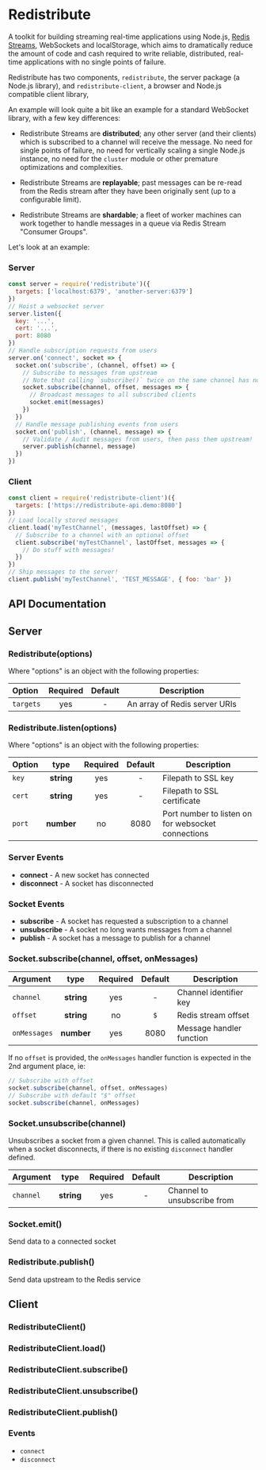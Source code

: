 # Redistribute

A toolkit for building streaming real-time applications using Node.js, [Redis Streams](https://redis.io/topics/streams-intro), WebSockets and localStorage, which aims to dramatically reduce the amount of code and cash required to write reliable, distributed, real-time applications with no single points of failure.

Redistribute has two components, `redistribute`, the server package (a Node.js library), and `redistribute-client`, a browser and Node.js compatible client library,

An example will look quite a bit like an example for a standard WebSocket library, with a few key differences:

- Redistribute Streams are **distributed**; any other server (and their clients) which is subscribed to a channel will receive the message. No need for single points of failure, no need for vertically scaling a single Node.js instance, no need for the `cluster` module or other premature optimizations and complexities.

- Redistribute Streams are **replayable**; past messages can be re-read from the Redis stream after they have been originally sent (up to a configurable limit).

- Redistribute Streams are **shardable**; a fleet of worker machines can work together to handle messages in a queue via Redis Stream "Consumer Groups".

Let's look at an example:

### Server

```js
const server = require('redistribute')({
  targets: ['localhost:6379', 'another-server:6379']
})
// Hoist a websocket server
server.listen({
  key: '...',
  cert: '...',
  port: 8080
})
// Handle subscription requests from users
server.on('connect', socket => {
  socket.on('subscribe', (channel, offset) => {
    // Subscribe to messages from upstream
    // Note that calling `subscribe()` twice on the same channel has no effect
    socket.subscribe(channel, offset, messages => {
      // Broadcast messages to all subscribed clients
      socket.emit(messages)
    })
  })
  // Handle message publishing events from users
  socket.on('publish', (channel, message) => {
    // Validate / Audit messages from users, then pass them upstream!
    server.publish(channel, message)
  })
})
```

### Client

```js
const client = require('redistribute-client')({
  targets: ['https://redistribute-api.demo:8080']
})
// Load locally stored messages
client.load('myTestChannel', (messages, lastOffset) => {
  // Subscribe to a channel with an optional offset
  client.subscribe('myTestChannel', lastOffset, messages => {
    // Do stuff with messages!
  })
})
// Ship messages to the server!
client.publish('myTestChannel', 'TEST_MESSAGE', { foo: 'bar' })
```

## API Documentation

## Server

### Redistribute(options)

Where "options" is an object with the following properties:

| Option    | Required | Default | Description                   |
| :-------- | :------: | :-----: | ----------------------------- |
| `targets` |   yes    |    -    | An array of Redis server URIs |

### Redistribute.listen(options)

Where "options" is an object with the following properties:

| Option |    type    | Required | Default | Description                                        |
| :----- | :--------: | :------: | :-----: | -------------------------------------------------- |
| `key`  | **string** |   yes    |    -    | Filepath to SSL key                                |
| `cert` | **string** |   yes    |    -    | Filepath to SSL certificate                        |
| `port` | **number** |    no    |  8080   | Port number to listen on for websocket connections |

### Server Events

- **connect** - A new socket has connected
- **disconnect** - A socket has disconnected

### Socket Events

- **subscribe** - A socket has requested a subscription to a channel
- **unsubscribe** - A socket no long wants messages from a channel
- **publish** - A socket has a message to publish for a channel

### Socket.subscribe(channel, offset, onMessages)

| Argument     |    type    | Required | Default | Description              |
| :----------- | :--------: | :------: | :-----: | ------------------------ |
| `channel`    | **string** |   yes    |    -    | Channel identifier key   |
| `offset`     | **string** |    no    |   `$`   | Redis stream offset      |
| `onMessages` | **number** |   yes    |  8080   | Message handler function |

If no `offset` is provided, the `onMessages` handler function is expected in the 2nd argument place, ie:

```js
// Subscribe with offset
socket.subscribe(channel, offset, onMessages)
// Subscribe with default "$" offset
socket.subscribe(channel, onMessages)
```

### Socket.unsubscribe(channel)

Unsubscribes a socket from a given channel. This is called automatically when a socket disconnects, if there is no existing `disconnect` handler defined.

| Argument  |    type    | Required | Default | Description                 |
| :-------- | :--------: | :------: | :-----: | --------------------------- |
| `channel` | **string** |   yes    |    -    | Channel to unsubscribe from |

### Socket.emit()

Send data to a connected socket

### Redistribute.publish()

Send data upstream to the Redis service

## Client

### RedistributeClient()

### RedistributeClient.load()

### RedistributeClient.subscribe()

### RedistributeClient.unsubscribe()

### RedistributeClient.publish()

### Events

- `connect`
- `disconnect`
